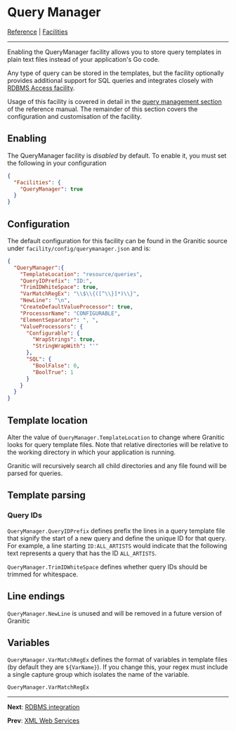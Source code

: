 # Query Manager
[Reference](README.md) | [Facilities](fac-index.md)

---

Enabling the QueryManager facility allows you to store query templates in plain text files instead of
your application's Go code.

Any type of query can be stored in the templates, but the facility optionally provides additional support for SQL queries
and integrates closely with [RDBMS Access facility](fac-rdbms.md).

Usage of this facility is covered in detail in the [query management section](db-query.md) of the reference manual. The
remainder of this section covers the configuration and customisation of the facility.

## Enabling

The QueryManager facility is _disabled_ by default. To enable it, you must set the following in your configuration

```json
{
  "Facilities": {
    "QueryManager": true
  }
}
``` 

## Configuration

The default configuration for this facility can be found in the Granitic source under `facility/config/querymanager.json`
and is:

```json
{
  "QueryManager":{
    "TemplateLocation": "resource/queries",
    "QueryIDPrefix": "ID:",
    "TrimIDWhiteSpace": true,
    "VarMatchRegEx": "\\$\\{([^\\}]*)\\}",
    "NewLine": "\n",
    "CreateDefaultValueProcessor": true,
    "ProcessorName": "CONFIGURABLE",
    "ElementSeparator": ", ",
    "ValueProcessors": {
      "Configurable": {
        "WrapStrings": true,
        "StringWrapWith": "'"
      },
      "SQL": {
        "BoolFalse": 0,
        "BoolTrue": 1
      }
    }
  }
}
```

## Template location

Alter the value of `QueryManager.TemplateLocation` to change where Granitic looks for query template files. Note
that relative directories will be relative to the working directory in which your application is running.

Granitic will recursively search all child directories and any file found will be parsed for queries.

## Template parsing

### Query IDs

`QueryManager.QueryIDPrefix` defines prefix the lines in a query template file that signify the start of a new query
and define the unique ID for that query. For example, a line starting `ID:ALL_ARTISTS` would indicate that the 
following text represents a query that has the ID `ALL_ARTISTS`.

`QueryManager.TrimIDWhiteSpace` defines whether query IDs should be trimmed for whitespace.

## Line endings

`QueryManager.NewLine` is unused and will be removed in a future version of Granitic

## Variables

`QueryManager.VarMatchRegEx` defines the format of variables in template files (by default they are `${VarName}`). If
you change this, your regex must include a single capture group which isolates the name of the variable.

`QueryManager.VarMatchRegEx`



---
**Next**: [RDBMS integration](fac-rdbms.md)

**Prev**: [XML Web Services](fac-xml-ws.md)
